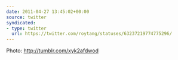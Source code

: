 ```yaml
---
date: 2011-04-27 13:45:02+00:00
source: twitter
syndicated:
- type: twitter
  url: https://twitter.com/roytang/statuses/63237219774775296/
---
```


Photo:  http://tumblr.com/xyk2afdwod